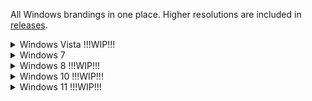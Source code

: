 All Windows brandings in one place. Higher resolutions are included in [releases](https://github.com/birbkeks/windows-brandings/releases).

<details>
  <summary>Windows Vista !!!WIP!!!</summary>

## Transparent

## White Background

</details>

<details>
  <summary>Windows 7</summary>

## Transparent

[Windows 7 Starter](https://github.com/birbkeks/windows7-brandings/releases/tag/starter):<br>
![120](https://github.com/user-attachments/assets/0dc74fce-e693-4445-aa0b-9e2f9c94c4b7)

[Windows 7 Home Basic](https://github.com/birbkeks/windows7-brandings/releases/tag/home-basic):<br>
![120](https://github.com/user-attachments/assets/efd4f3ef-8156-4bd5-89dd-b41282465187)

[Windows 7 Home Premium](https://github.com/birbkeks/windows7-brandings/releases/tag/home-premium):<br>
![120](https://github.com/user-attachments/assets/4e1f5750-237e-49a5-806e-1f1c20e2ab0f)

[Windows 7 Professional](https://github.com/birbkeks/windows7-brandings/releases/tag/professional):<br>
![120](https://github.com/user-attachments/assets/e3c5d8a3-4018-4149-96f7-caaab3aedb7a)

[Windows 7 Enterprise](https://github.com/birbkeks/windows7-brandings/releases/tag/enterprise):<br>
![120](https://github.com/user-attachments/assets/e0c2e9df-dcc1-426e-9e75-e094c799c2de)

[Windows 7 Ultimate](https://github.com/birbkeks/windows7-brandings/releases/tag/ultimate):<br>
![120](https://github.com/user-attachments/assets/2222ca55-6545-4fb8-9c5a-aec075ef1291)

## White Background

Windows 7 Starter:<br>
![121](https://github.com/user-attachments/assets/5f2b9506-5a8c-41de-ba60-e05d9c4b284d)

Windows 7 Home Basic:<br>
![121](https://github.com/user-attachments/assets/143900a8-cd3d-4e27-aed2-6907a499b7b2)

Windows 7 Home Premium:<br>
![121](https://github.com/user-attachments/assets/8341c043-4124-4445-89e6-c4a54ab92358)

Windows 7 Professional:<br>
![121](https://github.com/user-attachments/assets/22dc428c-c62a-4532-8af4-7441698109e7)

Windows 7 Enterprise:<br>
![121](https://github.com/user-attachments/assets/cd0c3f80-1952-4844-b46b-60431ffe13f6)

Windows 7 Ultimate:<br>
![121](https://github.com/user-attachments/assets/819d9366-443a-4d53-9ade-e4bbdd2a15a9)

</details>

<details>
  <summary>Windows 8 !!!WIP!!!</summary>

## Transparent

## White Background

</details>

<details>
  <summary>Windows 10 !!!WIP!!!</summary>

## Transparent

## White Background

</details>

<details>
  <summary>Windows 11 !!!WIP!!!</summary>

## Transparent

## White Background

</details>
